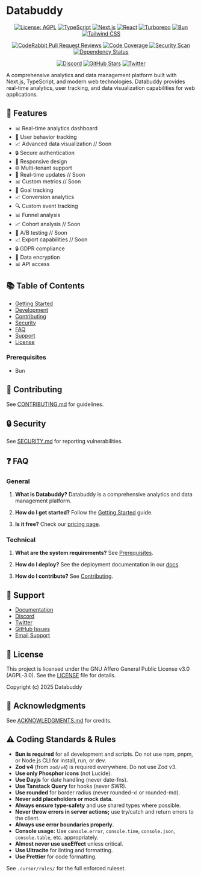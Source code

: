 # Databuddy

<div align="center">

[![License: AGPL](https://img.shields.io/badge/License-AGPL-red.svg)](LICENSE)
[![TypeScript](https://img.shields.io/badge/TypeScript-5.8-blue.svg)](https://www.typescriptlang.org/)
[![Next.js](https://img.shields.io/badge/Next.js-15.3-black.svg)](https://nextjs.org/)
[![React](https://img.shields.io/badge/React-19.0-blue.svg)](https://reactjs.org/)
[![Turborepo](https://img.shields.io/badge/Turborepo-1.12-blue.svg)](https://turbo.build/repo)
[![Bun](https://img.shields.io/badge/Bun-1.2-blue.svg)](https://bun.sh/)
[![Tailwind CSS](https://img.shields.io/badge/Tailwind-3.4-blue.svg)](https://tailwindcss.com/)

[![CodeRabbit Pull Request Reviews](https://img.shields.io/coderabbit/prs/github/databuddy-analytics/Databuddy?utm_source=oss&utm_medium=github&utm_campaign=databuddy-analytics%2FDatabuddy&labelColor=171717&color=FF570A&link=https%3A%2F%2Fcoderabbit.ai&label=CodeRabbit+Reviews)](https://coderabbit.ai)
[![Code Coverage](https://img.shields.io/badge/coverage-85%25-green.svg)](https://github.com/databuddy-analytics/Databuddy/actions/workflows/coverage.yml)
[![Security Scan](https://img.shields.io/badge/security-A%2B-green.svg)](https://github.com/databuddy-analytics/Databuddy/actions/workflows/security.yml)
[![Dependency Status](https://img.shields.io/badge/dependencies-up%20to%20date-green.svg)](https://github.com/databuddy-analytics/Databuddy/actions/workflows/dependencies.yml)

[![Discord](https://img.shields.io/discord/123456789?label=Discord&logo=discord)](https://discord.gg/JTk7a38tCZ)
[![GitHub Stars](https://img.shields.io/github/stars/databuddy-analytics/Databuddy?style=social)](https://github.com/databuddy-analytics/Databuddy/stargazers)
[![Twitter](https://img.shields.io/twitter/follow/trydatabuddy?style=social)](https://twitter.com/trydatabuddy)

</div>

A comprehensive analytics and data management platform built with Next.js, TypeScript, and modern web technologies. Databuddy provides real-time analytics, user tracking, and data visualization capabilities for web applications.

## 🌟 Features

- 📊 Real-time analytics dashboard
- 👥 User behavior tracking
- 📈 Advanced data visualization // Soon
- 🔒 Secure authentication
- 📱 Responsive design
- 🌐 Multi-tenant support
- 🔄 Real-time updates // Soon
- 📊 Custom metrics // Soon
- 🎯 Goal tracking
- 📈 Conversion analytics
- 🔍 Custom event tracking
- 📊 Funnel analysis
- 📈 Cohort analysis // Soon
- 🔄 A/B testing // Soon
- 📈 Export capabilities // Soon
- 🔒 GDPR compliance
- 🔐 Data encryption
- 📊 API access

## 📚 Table of Contents

- [Getting Started](#-getting-started)
- [Development](#-development)
- [Contributing](#-contributing)
- [Security](#-security)
- [FAQ](#-faq)
- [Support](#-support)
- [License](#-license)

### Prerequisites

- Bun

## 🤝 Contributing

See [CONTRIBUTING.md](CONTRIBUTING.md) for guidelines.

## 🔒 Security

See [SECURITY.md](SECURITY.md) for reporting vulnerabilities.

## ❓ FAQ

### General

1. **What is Databuddy?**
   Databuddy is a comprehensive analytics and data management platform.

2. **How do I get started?**
   Follow the [Getting Started](#getting-started) guide.

3. **Is it free?**
   Check our [pricing page](https://databuddy.cc/pricing).

### Technical

1. **What are the system requirements?**
   See [Prerequisites](#prerequisites).

2. **How do I deploy?**
   See the deployment documentation in our [docs](https://databuddy.cc/docs).

3. **How do I contribute?**
   See [Contributing](#contributing).

## 💬 Support

- [Documentation](https://www.databuddy.cc/docs)
- [Discord](https://discord.gg/JTk7a38tCZ)
- [Twitter](https://twitter.com/databuddyps)
- [GitHub Issues](https://github.com/databuddy/databuddy/issues)
- [Email Support](mailto:support@databuddy.cc)

## 📄 License

This project is licensed under the GNU Affero General Public License v3.0 (AGPL-3.0). See the [LICENSE](LICENSE) file for details.

Copyright (c) 2025 Databuddy

## 🙏 Acknowledgments

See [ACKNOWLEDGMENTS.md](ACKNOWLEDGMENTS.md) for credits.

## ⚠️ Coding Standards & Rules

- **Bun is required** for all development and scripts. Do not use npm, pnpm, or Node.js CLI for install, run, or dev.
- **Zod v4** (from `zod/v4`) is required everywhere. Do not use Zod v3.
- **Use only Phosphor icons** (not Lucide).
- **Use Dayjs** for date handling (never date-fns).
- **Use Tanstack Query** for hooks (never SWR).
- **Use rounded** for border radius (never rounded-xl or rounded-md).
- **Never add placeholders or mock data.**
- **Always ensure type-safety** and use shared types where possible.
- **Never throw errors in server actions;** use try/catch and return errors to the client.
- **Always use error boundaries properly.**
- **Console usage:** Use `console.error`, `console.time`, `console.json`, `console.table`, etc. appropriately.
- **Almost never use useEffect** unless critical.
- **Use Ultracite** for linting and formatting.
- **Use Prettier** for code formatting.

See `.cursor/rules/` for the full enforced ruleset.
